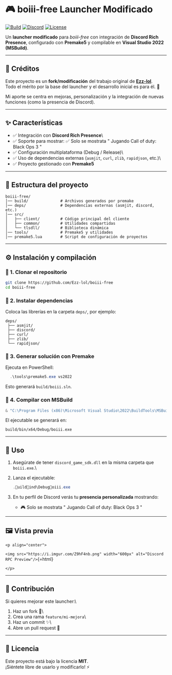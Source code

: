 # 🎮 boiii-free Launcher Modificado

[![Build](https://img.shields.io/badge/build-passing-brightgreen?style=flat-square)]()
[![Discord](https://img.shields.io/badge/Discord-Rich%20Presence-blue?style=flat-square&logo=discord)]()
[![License](https://img.shields.io/badge/license-MIT-lightgrey?style=flat-square)]()

Un **launcher modificado** para *boiii-free* con integración de
**Discord Rich Presence**, configurado con **Premake5** y compilable en
**Visual Studio 2022 (MSBuild)**.

------------------------------------------------------------------------
## 📜 Créditos

Este proyecto es un **fork/modificación** del trabajo original de **[Ezz-lol](https://github.com/Ezz-lol)**.  
Todo el mérito por la base del launcher y el desarrollo inicial es para él. 🙌  

Mi aporte se centra en mejoras, personalización y la integración de nuevas funciones (como la presencia de Discord).

-----------------------------------------------------------------------

## ✨ Características

-   ✅ Integración con **Discord Rich Presence**\
-   ✅ Soporte para mostrar:
    ✅ Solo se mostrata " Jugando Call of duty: Black Ops 3 "
-   ✅ Configuración multiplataforma (Debug / Release)\
-   ✅ Uso de dependencias externas (`asmjit`, `curl`, `zlib`,
    `rapidjson`, etc.)\
-   ✅ Proyecto gestionado con **Premake5**

------------------------------------------------------------------------

## 📂 Estructura del proyecto

    boiii-free/
    │── build/              # Archivos generados por premake
    │── deps/               # Dependencias externas (asmjit, discord, etc.)
    │── src/
    │   ├── client/         # Código principal del cliente
    │   ├── common/         # Utilidades compartidas
    │   └── tlsdll/         # Biblioteca dinámica
    │── tools/              # Premake5 y utilidades
    │── premake5.lua        # Script de configuración de proyectos

------------------------------------------------------------------------

## ⚙️ Instalación y compilación

### 🔹 1. Clonar el repositorio

``` bash
git clone https://github.com/Ezz-lol/boiii-free
cd boiii-free
```

### 🔹 2. Instalar dependencias

Coloca las librerías en la carpeta `deps/`, por ejemplo:

    deps/
     ├── asmjit/
     ├── discord/
     ├── curl/
     ├── zlib/
     └── rapidjson/

### 🔹 3. Generar solución con Premake

Ejecuta en PowerShell:

``` powershell
  .\tools\premake5.exe vs2022
```

Esto generará `build/boiii.sln`.

### 🔹 4. Compilar con MSBuild

``` powershell
& "C:\Program Files (x86)\Microsoft Visual Studio\2022\BuildTools\MSBuild\Current\Bin\amd64\MSBuild.exe" build\boiii.sln /p:Configuration=Debug /p:Platform=x64
```

El ejecutable se generará en:

    build/bin/x64/Debug/boiii.exe

------------------------------------------------------------------------

## 🎯 Uso

1.  Asegúrate de tener `discord_game_sdk.dll` en la misma carpeta que
    `boiii.exe`.\

2.  Lanza el ejecutable:

    ``` powershell
    .uildind\Debugoiii.exe
    ```

3.  En tu perfil de Discord verás tu **presencia personalizada**
    mostrando:

    -   🎮 Solo se mostrata " Jugando Call of duty: Black Ops 3 "

------------------------------------------------------------------------

## 🖼️ Vista previa

```{=html}
<p align="center">
```
`<img src="https://i.imgur.com/Z9hF4nb.png" width="600px" alt="Discord RPC Preview"/>`{=html}
```{=html}
</p>
```

------------------------------------------------------------------------

## 🤝 Contribución

Si quieres mejorar este launcher:\
1. Haz un fork 🍴\
2. Crea una rama `feature/mi-mejora`\
3. Haz un commit ✨\
4. Abre un pull request 🚀

------------------------------------------------------------------------

## 📜 Licencia

Este proyecto está bajo la licencia **MIT**.\
¡Siéntete libre de usarlo y modificarlo! ⚡